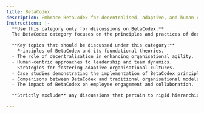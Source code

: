 ```yaml
---
title: BetaCodex
description: Embrace BetaCodex for decentralised, adaptive, and human-centric organisational design. Enable true agility beyond rigid hierarchies.
Instructions: |-
  **Use this category only for discussions on BetaCodex.**  
  The BetaCodex category focuses on the principles and practices of decentralised, adaptive, and human-centric organisational design. It advocates for a shift away from traditional hierarchical structures towards more fluid and responsive frameworks that empower individuals and teams to drive innovation and agility within organisations.

  **Key topics that should be discussed under this category:**
  - Principles of BetaCodex and its foundational theories.
  - The role of decentralisation in enhancing organisational agility.
  - Human-centric approaches to leadership and team dynamics.
  - Strategies for fostering adaptive organisational cultures.
  - Case studies demonstrating the implementation of BetaCodex principles.
  - Comparisons between BetaCodex and traditional organisational models.
  - The impact of BetaCodex on employee engagement and collaboration.

  **Strictly exclude** any discussions that pertain to rigid hierarchical structures, traditional management practices, or misinterpretations of agility that do not align with the core tenets of BetaCodex.

---
```


